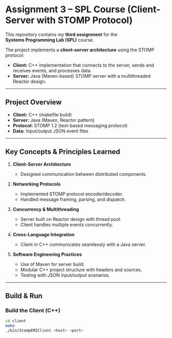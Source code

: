 # Assignment 3 – SPL Course (Client-Server with STOMP Protocol)

This repository contains my **third assignment** for the  
**Systems Programming Lab (SPL)** course.  

The project implements a **client-server architecture** using the STOMP protocol:  
- **Client:** C++ implementation that connects to the server, sends and receives events, and processes data.  
- **Server:** Java (Maven-based) STOMP server with a multithreaded Reactor design.  

---

## Project Overview
- **Client:** C++ (makefile build)  
- **Server:** Java (Maven, Reactor pattern)  
- **Protocol:** STOMP 1.2 (text-based messaging protocol)  
- **Data:** Input/output JSON event files  

---

## Key Concepts & Principles Learned
1. **Client-Server Architecture**  
   - Designed communication between distributed components.  

2. **Networking Protocols**  
   - Implemented STOMP protocol encoder/decoder.  
   - Handled message framing, parsing, and dispatch.  

3. **Concurrency & Multithreading**  
   - Server built on Reactor design with thread pool.  
   - Client handles multiple events concurrently.  

4. **Cross-Language Integration**  
   - Client in C++ communicates seamlessly with a Java server.  

5. **Software Engineering Practices**  
   - Use of Maven for server build.  
   - Modular C++ project structure with headers and sources.  
   - Testing with JSON input/output scenarios.  

---

## Build & Run

### Build the Client (C++)
```bash
cd client
make
./bin/StompEMIClient <host> <port>
